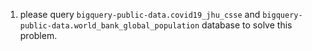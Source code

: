 1. please query `bigquery-public-data.covid19_jhu_csse` and `bigquery-public-data.world_bank_global_population` database to solve this problem.